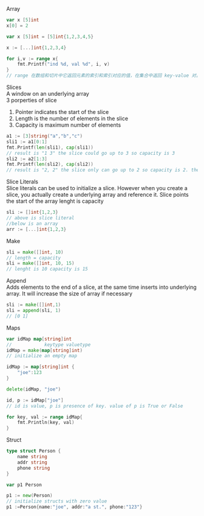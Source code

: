 Array
```go
var x [5]int
x[0] = 2

var x [5]int = [5]int{1,2,3,4,5}

x := [...]int{1,2,3,4}

for i,v := range x{
    fmt.Printf("ind %d, val %d", i, v)
}
// range 在数组和切片中它返回元素的索引和索引对应的值，在集合中返回 key-value 对。

```

Slices<br>
A window on an underlying array<br>
3 porperties of slice<br>
1. Pointer indicates the start of the slice
2. Length is the number of elements in the slice
3. Capacity is maximum number of elements
```go
a1 := [3]string("a","b","c")
sli1 := a1[0:1]
fmt.Printf(len(sli1), cap(sli1))
// result is "1 3" the slice could go up to 3 so capacity is 3
sli2 := a2[1:3]
fmt.Printf(len(sli2), cap(sli2))
// result is "2, 2" the slice only can go up to 2 so capacity is 2. the underlying array and slice start pointer determines its capacity
```

Slice Literals<br>
Slice literals can be used to initialize a slice. However when you create a slice, you actually create a underlying array and reference it. Slice points the start of the array lenght is capacity
```go
sli := []int{1,2,3}
// above is slice literal
//below is an array
arr := [...]int{1,2,3}
```

Make
```go
sli = make([]int, 10)
// length = capacity
sli = make([]int, 10, 15)
// lenght is 10 capacity is 15
```

Append<br>
Adds elements to the end of a slice, at the same time inserts into underlying array.
It will increase the size of array if necessary
```go
sli := make([]int,1)
sli = append(sli, 1)
// [0 1]
```

Maps
```go
var idMap map[string]int
//            keytype valuetype
idMap = make(map[string]int)
// initialize an empty map

idMap := map[string]int {
    "joe":123
}

delete(idMap, "joe")

id, p := idMap["joe"]
// id is value, p is presence of key. value of p is True or False

for key, val := range idMap{
    fmt.Println(key, val)
}
```

Struct
```go
type struct Person {
    name string
    addr string
    phone string
}

var p1 Person

p1 := new(Person)
// initialize structs with zero value
p1 :=Person{name:"joe", addr:"a st.", phone:"123"}
```
